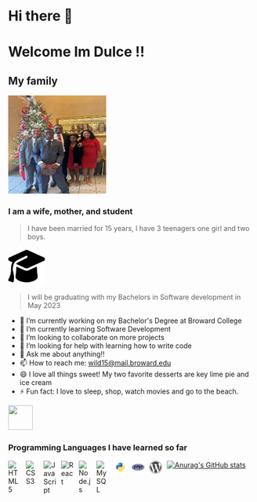 # Hi there 👋
# Welcome Im Dulce !!


## My family

<img src="fam.jpg" width="200" height="200">

### I am a wife, mother, and student

>I have been married for 15 years, I have 3 teenagers one girl and two boys.

<img src="graduation-cap-solid.svg" width="75" height="75">

>I will be graduating with my Bachelors in Software development in May 2023

- 🔭 I’m currently working on my Bachelor's Degree at Broward College
- 🌱 I’m currently learning Software Development
- 👯 I’m looking to collaborate on more projects
- 🤔 I’m looking for help with learning how to write code
- 💬 Ask me about anything!!
- 📫 How to reach me: wild15@mail.broward.edu
- 😄 I love all things sweet! My two favorite desserts are key lime pie and ice cream 
- ⚡ Fun fact: I love to sleep, shop, watch movies and go to the beach.

<img src="https://raw.githubusercontent.com/FortAwesome/Font-Awesome/6.x/svgs/solid/crown.svg" width="50" height="50">

### Programming Languages I have learned so far

<img align="left" alt="HTML5" width="26px" src="https://cdn.jsdelivr.net/gh/devicons/devicon/icons/html5/html5-original.svg" style="padding-right:10px;" />
<img align="left" alt="CSS3" width="26px" src="https://cdn.jsdelivr.net/gh/devicons/devicon/icons/css3/css3-original.svg" style="padding-right:10px;" />
<img align="left" alt="JavaScript" width="26px" src="https://cdn.jsdelivr.net/gh/devicons/devicon/icons/javascript/javascript-original.svg" style="padding-right:10px;" />
<img align="left" alt="React" width="26px" src="https://cdn.jsdelivr.net/gh/devicons/devicon/icons/react/react-original.svg" style="padding-right:10px;" />
<img align="left" alt="Node.js" width="26px" src="https://cdn.jsdelivr.net/gh/devicons/devicon/icons/nodejs/nodejs-original.svg" style="padding-right:10px;" />
<img align="left" alt="MySQL" width="26px" src="https://cdn.jsdelivr.net/gh/devicons/devicon/icons/mysql/mysql-original.svg" style="padding-right:10px;" />
<img align="left" alt="Python" width="26px" src="https://raw.githubusercontent.com/github/explore/80688e429a7d4ef2fca1e82350fe8e3517d3494d/topics/python/python.png" style="padding-right:10px;" />
<img align="left" alt="PHP" width="26px" src="https://raw.githubusercontent.com/github/explore/ccc16358ac4530c6a69b1b80c7223cd2744dea83/topics/php/php.png" style="padding-right:10px;" />
<img align="left" alt="WordPress" width="26px" src="https://raw.githubusercontent.com/github/explore/80688e429a7d4ef2fca1e82350fe8e3517d3494d/topics/wordpress/wordpress.png" style="padding-right:10px;" />

[![Anurag's GitHub stats](https://github-readme-stats.vercel.app/api?username=wilsd15)](https://github.com/anuraghazra/github-readme-stats)

<!--START_SECTION:activity-->

<!--
**wilsd15/wilsd15** is a ✨ _special_ ✨ repository because its `README.md` (this file) appears on your GitHub profile.

Here are some ideas to get you started:


-->
